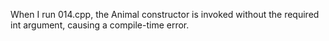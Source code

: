 When I run 014.cpp, the Animal constructor is invoked without the required int argument, causing a compile-time error.